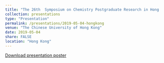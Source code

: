 ```yaml
---
title: "The 26th  Symposium on Chemistry Postgraduate Research in Hong Kong"
collection: presentations
type: "Presentation"
permalink: /presentations/2019-05-04-hongkong
venue: "The Chinese University of Hong Kong"
date: 2019-05-04
share: FALSE
location: "Hong Kong"
---
```

<a href="/files/26CUHK_poster.pdf">Download presentation poster</a>